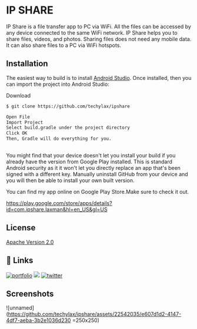 
# IP SHARE

IP Share is a file transfer app to PC via WiFi. All the files can be accessed by any device connected to the same WiFi network. IP Share helps you to share files, videos, and photos. Sharing files does not need any mobile data. It can also share files to a PC via WiFi hotspots.

## Installation

The easiest way to build is to install [Android Studio](https://developer.android.com/studio). Once installed, then you can import the project into Android Studio:

Download
```bash
$ git clone https://github.com/techylax/ipshare

```
```bash
Open File
Import Project
Select build.gradle under the project directory
Click OK
Then, Gradle will do everything for you.
  
```
You might find that your device doesn't let you install your build if you already have the version from Google Play installed. This is standard Android security as it it won't let you directly replace an app that's been signed with a different key. Manually uninstall GitHub from your device and you will then be able to install your own built version.

You can find my app online on Google Play Store.Make sure to check it out.

https://play.google.com/store/apps/details?id=com.ipshare.laxman&hl=en_US&gl=US
## License


[Apache Version 2.0](https://www.apache.org/licenses/LICENSE-2.0.html)
## 🔗 Links
[![portfolio](https://img.shields.io/badge/my_portfolio-000?style=for-the-badge&logo=ko-fi&logoColor=white)](https://laxmanpoudel.com.np/)
[![](https://img.shields.io/badge/linkedin-0A66C2?style=for-the-badge&logo=linkedin&logoColor=white)](https://www.linkedin.com/in/coderlax/)
[![twitter](https://img.shields.io/badge/twitter-1DA1F2?style=for-the-badge&logo=twitter&logoColor=white)](https://twitter.com/coderlaxman)


## Screenshots

![unnamed](https://github.com/techylax/ipshare/assets/22542035/e607d1d2-4147-4df7-aeba-3b2e1036d230 =250x250)


